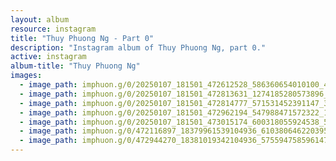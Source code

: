 ```yaml
---
layout: album
resource: instagram
title: "Thuy Phuong Ng - Part 0"
description: "Instagram album of Thuy Phuong Ng, part 0."
active: instagram
album-title: "Thuy Phuong Ng"
images:
  - image_path: imphuon.g/0/20250107_181501_472612528_586360654010100_4612311618955290904_n.jpg
  - image_path: imphuon.g/0/20250107_181501_472813631_1274185280573896_156395811035224104_n.jpg
  - image_path: imphuon.g/0/20250107_181501_472814777_571531452391147_3884701310887782816_n.jpg
  - image_path: imphuon.g/0/20250107_181501_472962194_547988471572322_1567802957051404370_n.jpg
  - image_path: imphuon.g/0/20250107_181501_473015174_600318055924538_5586355923978014686_n.jpg
  - image_path: imphuon.g/0/472116897_18379961539104936_6103806462203952942_n.jpg
  - image_path: imphuon.g/0/472944270_18381019342104936_5755947585961476451_n.jpg
---
```

